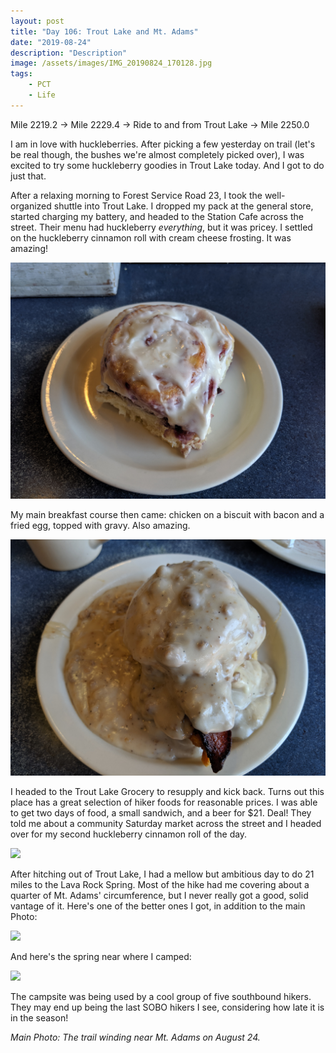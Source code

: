 ```yaml
---
layout: post
title: "Day 106: Trout Lake and Mt. Adams"
date: "2019-08-24"
description: "Description"
image: /assets/images/IMG_20190824_170128.jpg
tags:
    - PCT
    - Life
---
```

Mile 2219.2 -> Mile 2229.4 -> Ride to and from Trout Lake -> Mile 2250.0

I am in love with huckleberries. After picking a few yesterday on trail (let's be real though, the bushes we're almost completely picked over), I was excited to try some huckleberry goodies in Trout Lake today. And I got to do just that.

After a relaxing morning to Forest Service Road 23, I took the well-organized shuttle into Trout Lake. I dropped my pack at the general store, started charging my battery, and headed to the Station Cafe across the street. Their menu had huckleberry *everything*, but it was pricey. I settled on the huckleberry cinnamon roll with cream cheese frosting. It was amazing!

![](/assets/images/IMG_20190824_103814.jpg)

My main breakfast course then came: chicken on a biscuit with bacon and a fried egg, topped with gravy. Also amazing. 

![](/assets/images/IMG_20190824_104802.jpg)

I headed to the Trout Lake Grocery to resupply and kick back. Turns out this place has a great selection of hiker foods for reasonable prices. I was able to get two days of food, a small sandwich, and a beer for $21. Deal! They told me about a community Saturday market across the street and I headed over for my second huckleberry cinnamon roll of the day.

![](/assets/images/MVIMG_20190824_114303.jpg)

After hitching out of Trout Lake, I had a mellow but ambitious day to do 21 miles to the Lava Rock Spring. Most of the hike had me covering about a quarter of Mt. Adams' circumference, but I never really got a good, solid vantage of it. Here's one of the better ones I got, in addition to the main Photo:

![](/assets/images/IMG_20190824_174842.jpg)

And here's the spring near where I camped:

![](/assets/images/IMG_20190824_201323.jpg)

The campsite was being used by a cool group of five southbound hikers. They may end up being the last SOBO hikers I see, considering how late it is in the season!

*Main Photo: The trail winding near Mt. Adams on August 24.*
